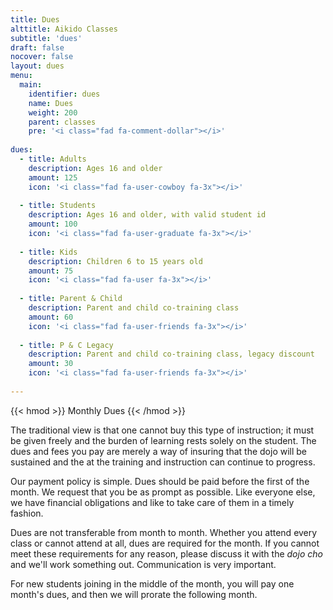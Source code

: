 ```yaml
---
title: Dues
alttitle: Aikido Classes
subtitle: 'dues'
draft: false
nocover: false
layout: dues
menu:
  main:
    identifier: dues
    name: Dues
    weight: 200
    parent: classes
    pre: '<i class="fad fa-comment-dollar"></i>'
    
dues:
  - title: Adults
    description: Ages 16 and older 
    amount: 125
    icon: '<i class="fad fa-user-cowboy fa-3x"></i>'
    
  - title: Students
    description: Ages 16 and older, with valid student id
    amount: 100
    icon: '<i class="fad fa-user-graduate fa-3x"></i>'
    
  - title: Kids
    description: Children 6 to 15 years old
    amount: 75
    icon: '<i class="fad fa-user fa-3x"></i>'
    
  - title: Parent & Child
    description: Parent and child co-training class
    amount: 60
    icon: '<i class="fad fa-user-friends fa-3x"></i>'
    
  - title: P & C Legacy
    description: Parent and child co-training class, legacy discount
    amount: 30
    icon: '<i class="fad fa-user-friends fa-3x"></i>'
  
---
```


{{< hmod >}}
Monthly Dues 
{{< /hmod >}}

The traditional view is that one cannot buy this type of instruction; it must be given freely and the burden of learning rests solely on the student. The dues and fees you pay are merely a way of insuring that the dojo will be sustained and the at the training and instruction can continue to progress.

Our payment policy is simple. Dues should be paid before the first of the month. We request that you be as prompt as possible. Like everyone else, we have financial obligations and like to take care of them in a timely fashion.

Dues are not transferable from month to month. Whether you attend every class or cannot attend at all, dues are required for the month. If you cannot meet these requirements for any reason, please discuss it with the *dojo cho* and we'll work something out. Communication is very important.

For new students joining in the middle of the month, you will pay one month's dues, and then we will prorate the following month.